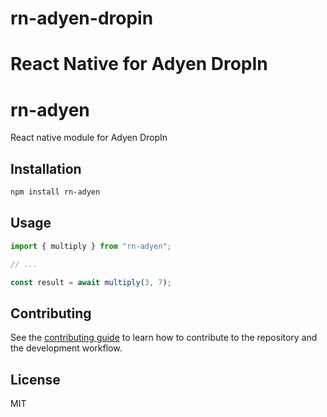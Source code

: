 # rn-adyen-dropin
React Native for Adyen DropIn
=======
# rn-adyen

React native module for Adyen DropIn

## Installation

```sh
npm install rn-adyen
```

## Usage

```js
import { multiply } from "rn-adyen";

// ...

const result = await multiply(3, 7);
```

## Contributing

See the [contributing guide](CONTRIBUTING.md) to learn how to contribute to the repository and the development workflow.

## License

MIT


